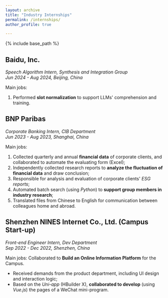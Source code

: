 ```yaml
---
layout: archive
title: "Industry Internships"
permalink: /internships/
author_profile: true

---
```


{% include base_path %}

## Baidu, Inc.
*Speech Algorithm Intern, Synthesis and Integration Group*  
*Jun 2024 - Aug 2024, Beijing, China*

Main jobs:
1. Performed **slot normalization** to support LLMs' comprehension and training.

## BNP Paribas
*Corporate Banking Intern, CIB Department*  
*Jun 2023 - Aug 2023, Shanghai, China*

Main jobs:
1. Collected quarterly and annual **financial data** of corporate clients, and collaborated to automate the evaluating form (Excel);
2. Independently collected research reports to **analyze the fluctuation of financial data** and draw conclusion;
3. Responsible for analysis and evaluation of corporate clients' *ESG reports*;
4. Automated batch search (using *Python*) to **support group members in industry research**;
5. Translated files from Chinese to English for communication between colleagues home and abroad.

## Shenzhen NINES Internet Co., Ltd. (Campus Start-up)
*Front-end Engineer Intern, Dev Department*  
*Sep 2022 - Dec 2022, Shenzhen, China*

Main jobs:
Collaborated to **Build an Online Information Platform** for the Campus.
* Received demands from the product department, including UI design and interaction logic;
* Based on the *Uni-app* (HBuilder X), **collaborated to develop** (using *Vue.js*) the pages of a WeChat mini-program.

